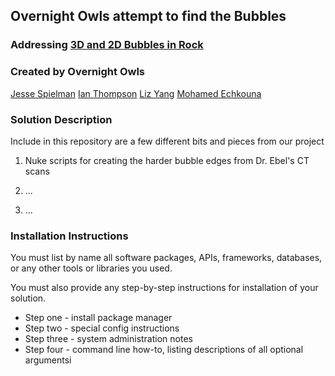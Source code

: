 ## Overnight Owls attempt to find the Bubbles

### Addressing [3D and 2D Bubbles in Rock](https://github.com/amnh/HackTheSolarSystem/wiki/3D-and-2D-Bubbles-In-Rock)

### Created by Overnight Owls
[Jesse Spielman](http://github.com/heavyimage)
[Ian Thompson](http://github.com/quornian)
[Liz Yang](http://github.com/lizranyang)
[Mohamed Echkouna](http://github.com/echkouna)

### Solution Description

Include in this repository are a few different bits and pieces from our project

1) Nuke scripts for creating the harder bubble edges from Dr. Ebel's CT scans

2) ...

3) ...

### Installation Instructions

You must list by name all software packages, APIs, frameworks, databases, or any other tools or libraries you used.

You must also provide any step-by-step instructions for installation of your solution.
* Step one - install package manager
* Step two - special config instructions
* Step three - system administration notes
* Step four - command line how-to, listing descriptions of all optional argumentsi



